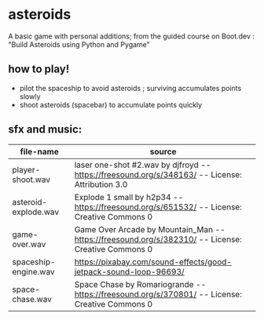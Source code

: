 # asteroids
A basic game with personal additions; from the guided course on Boot.dev : "Build Asteroids using Python and Pygame"

## how to play!
- pilot the spaceship to avoid asteroids ; surviving accumulates points slowly
- shoot asteroids (spacebar) to accumulate points quickly

## sfx and music:

| file-name | source |
| --------- | ------ |
| player-shoot.wav | laser one-shot #2.wav by djfroyd -- https://freesound.org/s/348163/ -- License: Attribution 3.0 |
| asteroid-explode.wav | Explode 1 small by h2p34 -- https://freesound.org/s/651532/ -- License: Creative Commons 0 |
game-over.wav | Game Over Arcade by Mountain_Man -- https://freesound.org/s/382310/ -- License: Creative Commons 0
| spaceship-engine.wav | https://pixabay.com/sound-effects/good-jetpack-sound-loop-96693/ |
| space-chase.wav | Space Chase by Romariogrande -- https://freesound.org/s/370801/ -- License: Creative Commons 0 |
